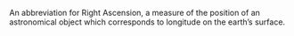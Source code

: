 An abbreviation for Right Ascension, a measure of the position of an
astronomical object which corresponds to longitude on the earth’s
surface.
